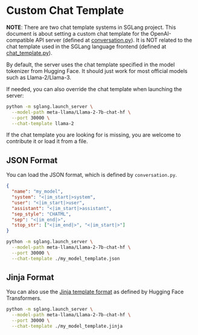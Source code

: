 # Custom Chat Template

**NOTE**: There are two chat template systems in SGLang project. This document is about setting a custom chat template for the OpenAI-compatible API server (defined at [conversation.py](https://github.com/sgl-project/sglang/blob/main/python/sglang/srt/conversation.py)). It is NOT related to the chat template used in the SGLang language frontend (defined at [chat_template.py](https://github.com/sgl-project/sglang/blob/main/python/sglang/lang/chat_template.py)).

By default, the server uses the chat template specified in the model tokenizer from Hugging Face.
It should just work for most official models such as Llama-2/Llama-3.

If needed, you can also override the chat template when launching the server:

```bash
python -m sglang.launch_server \
  --model-path meta-llama/Llama-2-7b-chat-hf \
  --port 30000 \
  --chat-template llama-2
```

If the chat template you are looking for is missing, you are welcome to contribute it or load it from a file.

## JSON Format

You can load the JSON format, which is defined by `conversation.py`.

```json
{
  "name": "my_model",
  "system": "<|im_start|>system",
  "user": "<|im_start|>user",
  "assistant": "<|im_start|>assistant",
  "sep_style": "CHATML",
  "sep": "<|im_end|>",
  "stop_str": ["<|im_end|>", "<|im_start|>"]
}
```

```bash
python -m sglang.launch_server \
  --model-path meta-llama/Llama-2-7b-chat-hf \
  --port 30000 \
  --chat-template ./my_model_template.json
```

## Jinja Format

You can also use the [Jinja template format](https://huggingface.co/docs/transformers/main/en/chat_templating) as defined by Hugging Face Transformers.

```bash
python -m sglang.launch_server \
  --model-path meta-llama/Llama-2-7b-chat-hf \
  --port 30000 \
  --chat-template ./my_model_template.jinja
```
